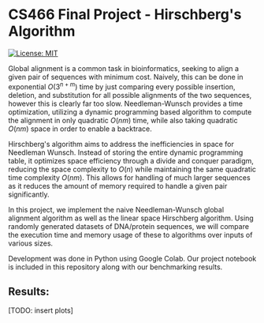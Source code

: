 # CS466 Final Project - Hirschberg's Algorithm

[![License: MIT](https://img.shields.io/badge/License-MIT-yellow.svg)](https://opensource.org/licenses/MIT)

Global alignment is a common task in bioinformatics, seeking to align a given pair of sequences with minimum cost. Naively, this can be done in exponential $O(3^{n+m})$ time by just comparing every possible insertion, deletion, and substitution for all possible alignments of the two sequences, however this is clearly far too slow. Needleman-Wunsch provides a time optimization, utilizing a dynamic programming based algorithm to compute the alignment in only quadratic $O(nm)$ time, while also taking quadratic $O(nm)$ space in order to enable a backtrace.

Hirschberg's algorithm aims to address the inefficiencies in space for Needleman Wunsch. Instead of storing the entire dynamic programming table, it optimizes space efficiency through a divide and conquer paradigm, reducing the space complexity to $O(n)$ while maintaining the same quadratic time complexity $O(nm)$. This allows for handling of much larger sequences as it reduces the amount of memory required to handle a given pair significantly.

In this project, we implement the naive Needleman-Wunsch global alignment algorithm as well as the linear space Hirschberg algorithm. Using randomly generated datasets of DNA/protein sequences, we will compare the execution time and memory usage of these to algorithms over inputs of various sizes. 

Development was done in Python using Google Colab. Our project notebook is included in this repository along with our benchmarking results.

## Results:

[TODO: insert plots]
